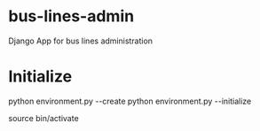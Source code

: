 bus-lines-admin
===============

Django App for bus lines administration

Initialize
==========

python environment.py --create
python environment.py --initialize

source bin/activate
